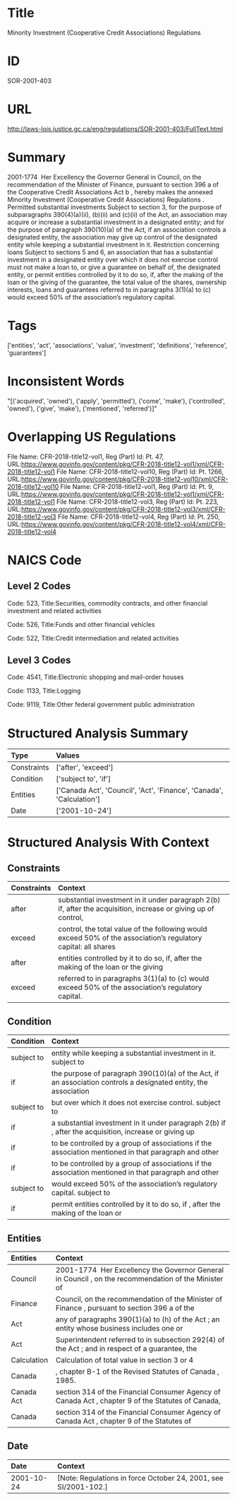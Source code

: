 # Title
Minority Investment (Cooperative Credit Associations) Regulations


# ID
SOR-2001-403

# URL
http://laws-lois.justice.gc.ca/eng/regulations/SOR-2001-403/FullText.html


# Summary
2001-1774  Her Excellency the Governor General in Council, on the recommendation of the Minister of Finance, pursuant to section 396 a  of the  Cooperative Credit Associations Act b , hereby makes the annexed  Minority Investment (Cooperative Credit Associations) Regulations .
Permitted substantial investments Subject to section 3, for the purpose of subparagraphs 390(4)(a)(ii), (b)(ii) and (c)(ii) of the Act, an association may acquire or increase a substantial investment in a designated entity; and for the purpose of paragraph 390(10)(a) of the Act, if an association controls a designated entity, the association may give up control of the designated entity while keeping a substantial investment in it.
Restriction concerning loans Subject to sections 5 and 6, an association that has a substantial investment in a designated entity over which it does not exercise control must not make a loan to, or give a guarantee on behalf of, the designated entity, or permit entities controlled by it to do so, if, after the making of the loan or the giving of the guarantee, the total value of the shares, ownership interests, loans and guarantees referred to in paragraphs 3(1)(a) to (c) would exceed 50% of the association’s regulatory capital.


# Tags
['entities', 'act', 'associations', 'value', 'investment', 'definitions', 'reference', 'guarantees']


# Inconsistent Words
"[('acquired', 'owned'), ('apply', 'permitted'), ('come', 'make'), ('controlled', 'owned'), ('give', 'make'), ('mentioned', 'referred')]"


# Overlapping US Regulations
File Name: CFR-2018-title12-vol1, Reg (Part) Id: Pt. 47, URL:https://www.govinfo.gov/content/pkg/CFR-2018-title12-vol1/xml/CFR-2018-title12-vol1
File Name: CFR-2018-title12-vol10, Reg (Part) Id: Pt. 1266, URL:https://www.govinfo.gov/content/pkg/CFR-2018-title12-vol10/xml/CFR-2018-title12-vol10
File Name: CFR-2018-title12-vol1, Reg (Part) Id: Pt. 9, URL:https://www.govinfo.gov/content/pkg/CFR-2018-title12-vol1/xml/CFR-2018-title12-vol1
File Name: CFR-2018-title12-vol3, Reg (Part) Id: Pt. 223, URL:https://www.govinfo.gov/content/pkg/CFR-2018-title12-vol3/xml/CFR-2018-title12-vol3
File Name: CFR-2018-title12-vol4, Reg (Part) Id: Pt. 250, URL:https://www.govinfo.gov/content/pkg/CFR-2018-title12-vol4/xml/CFR-2018-title12-vol4



# NAICS Code
## Level 2 Codes
Code: 523, Title:Securities, commodity contracts, and other financial investment and related activities

Code: 526, Title:Funds and other financial vehicles

Code: 522, Title:Credit intermediation and related activities




## Level 3 Codes
Code: 4541, Title:Electronic shopping and mail-order houses

Code: 1133, Title:Logging

Code: 9119, Title:Other federal government public administration







# Structured Analysis Summary
| Type        | Values                                                               |
|:------------|:---------------------------------------------------------------------|
| Constraints | ['after', 'exceed']                                                  |
| Condition   | ['subject to', 'if']                                                 |
| Entities    | ['Canada Act', 'Council', 'Act', 'Finance', 'Canada', 'Calculation'] |
| Date        | ['2001-10-24']                                                       |


# Structured Analysis With Context
 


## Constraints
| Constraints   | Context                                                                                                        |
|:--------------|:---------------------------------------------------------------------------------------------------------------|
| after         | substantial investment in it under paragraph 2(b) if, after the acquisition, increase or giving up of control, |
| exceed        | control, the total value of the following would exceed 50% of the association’s regulatory capital: all shares |
| after         | entities controlled by it to do so, if, after the making of the loan or the giving                             |
| exceed        | referred to in paragraphs 3(1)(a) to (c) would exceed  50% of the association’s regulatory capital.            |


## Condition
| Condition   | Context                                                                                                         |
|:------------|:----------------------------------------------------------------------------------------------------------------|
| subject to  | entity while keeping a substantial investment in it. subject to                                                 |
| if          | the purpose of paragraph 390(10)(a) of the Act, if an association controls a designated entity, the association |
| subject to  | but over which it does not exercise control. subject to                                                         |
| if          | a substantial investment in it under paragraph 2(b) if , after the acquisition, increase or giving up           |
| if          | to be controlled by a group of associations if the association mentioned in that paragraph and other            |
| if          | to be controlled by a group of associations if the association mentioned in that paragraph and other            |
| subject to  | would exceed 50% of the association’s regulatory capital. subject to                                            |
| if          | permit entities controlled by it to do so, if , after the making of the loan or                                 |


## Entities
| Entities    | Context                                                                                               |
|:------------|:------------------------------------------------------------------------------------------------------|
| Council     | 2001-1774  Her Excellency the Governor General in  Council , on the recommendation of the Minister of |
| Finance     | Council, on the recommendation of the Minister of Finance , pursuant to section 396 a of the          |
| Act         | any of paragraphs 390(1)(a) to (h) of the Act ; an entity whose business includes one or              |
| Act         | Superintendent referred to in subsection 292(4) of the Act ; and in respect of a guarantee, the       |
| Calculation | Calculation of total value in section 3 or 4                                                          |
| Canada      | , chapter B-1 of the Revised Statutes of Canada , 1985.                                               |
| Canada Act  | section 314 of the Financial Consumer Agency of Canada Act , chapter 9 of the Statutes of Canada,     |
| Canada      | section 314 of the Financial Consumer Agency of Canada  Act , chapter 9 of the Statutes of            |


## Date
| Date       | Context                                                           |
|:-----------|:------------------------------------------------------------------|
| 2001-10-24 | [Note: Regulations in force October 24, 2001,  see  SI/2001-102.] |


